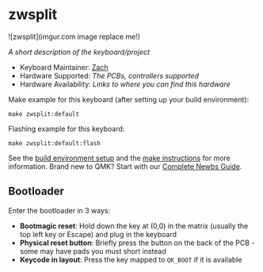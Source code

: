 # zwsplit

![zwsplit](imgur.com image replace me!)

*A short description of the keyboard/project*

* Keyboard Maintainer: [Zach](https://github.com/zweidner)
* Hardware Supported: *The PCBs, controllers supported*
* Hardware Availability: *Links to where you can find this hardware*

Make example for this keyboard (after setting up your build environment):

    make zwsplit:default

Flashing example for this keyboard:

    make zwsplit:default:flash

See the [build environment setup](https://docs.qmk.fm/#/getting_started_build_tools) and the [make instructions](https://docs.qmk.fm/#/getting_started_make_guide) for more information. Brand new to QMK? Start with our [Complete Newbs Guide](https://docs.qmk.fm/#/newbs).

## Bootloader

Enter the bootloader in 3 ways:

* **Bootmagic reset**: Hold down the key at (0,0) in the matrix (usually the top left key or Escape) and plug in the keyboard
* **Physical reset button**: Briefly press the button on the back of the PCB - some may have pads you must short instead
* **Keycode in layout**: Press the key mapped to `QK_BOOT` if it is available
